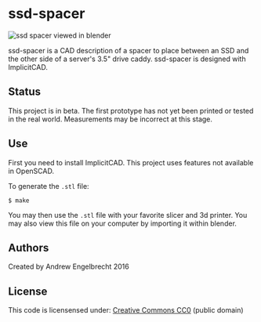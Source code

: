 # ssd-spacer

![ssd spacer viewed in blender](https://i.imgur.com/vvqcrhL.png)

ssd-spacer is a CAD description of a spacer to place between an SSD and the
other side of a server's 3.5" drive caddy. ssd-spacer is designed with
ImplicitCAD.

## Status

This project is in beta. The first prototype has not yet been printed or tested
in the real world. Measurements may be incorrect at this stage.

## Use

First you need to install ImplicitCAD. This project uses features not available
in OpenSCAD.

To generate the `.stl` file:

    $ make

You may then use the `.stl` file with your favorite slicer and 3d printer. You
may also view this file on your computer by importing it within blender.

## Authors

Created by Andrew Engelbrecht 2016

## License

This code is licensensed under:
[Creative Commons CC0](https:creativecommons.org/publicdomain/zero/1.0/) (public domain)

